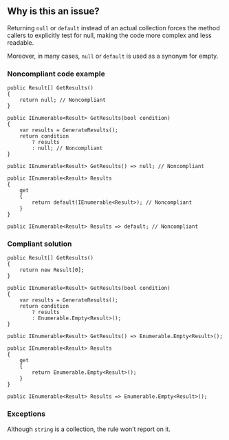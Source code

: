## Why is this an issue?

Returning `null` or `default` instead of an actual collection forces the method callers to explicitly test for null, making
the code more complex and less readable.

Moreover, in many cases, `null` or `default` is used as a synonym for empty.

### Noncompliant code example

    public Result[] GetResults()
    {
        return null; // Noncompliant
    }
    
    public IEnumerable<Result> GetResults(bool condition)
    {
        var results = GenerateResults();
        return condition
            ? results
            : null; // Noncompliant
    }
    
    public IEnumerable<Result> GetResults() => null; // Noncompliant
    
    public IEnumerable<Result> Results
    {
        get
        {
            return default(IEnumerable<Result>); // Noncompliant
        }
    }
    
    public IEnumerable<Result> Results => default; // Noncompliant

### Compliant solution

    public Result[] GetResults()
    {
        return new Result[0];
    }
    
    public IEnumerable<Result> GetResults(bool condition)
    {
        var results = GenerateResults();
        return condition
            ? results
            : Enumerable.Empty<Result>();
    }
    
    public IEnumerable<Result> GetResults() => Enumerable.Empty<Result>();
    
    public IEnumerable<Result> Results
    {
        get
        {
            return Enumerable.Empty<Result>();
        }
    }
    
    public IEnumerable<Result> Results => Enumerable.Empty<Result>();

### Exceptions

Although `string` is a collection, the rule won’t report on it.